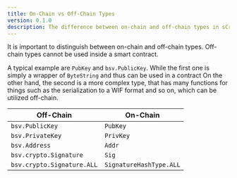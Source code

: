 ```yaml
---
title: On-Chain vs Off-Chain Types
version: 0.1.0
description: The difference between on-chain and off-chain types in sCrypt
---
```


It is important to distinguish between on-chain and off-chain types. Off-chain types cannot be used inside a smart contract.

A typical example are `PubKey` and `bsv.PublicKey`. While the first one is simply a wrapper of `ByteString` and thus can be used in a contract
On the other hand, the second is a more complex type, that has many functions for things such as the serialization to a WIF format and so on, which can be utilized off-chain.

| Off-Chain                  | On-Chain                |
| -------------------------- | ----------------------- |
| `bsv.PublicKey`            | `PubKey`                |
| `bsv.PrivateKey`           | `PrivKey`               |
| `bsv.Address`              | `Addr`                  |
| `bsv.crypto.Signature`     | `Sig`                   |
| `bsv.crypto.Signature.ALL` | `SignatureHashType.ALL` |
